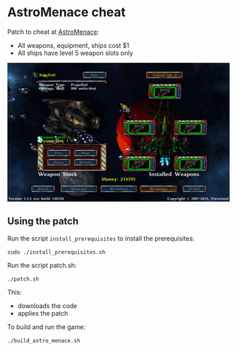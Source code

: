 # AstroMenace cheat

Patch to cheat at [AstroMenace](https://github.com/viewizard/astromenace):

 * All weapons, equipment, ships cost $1
 * All ships have level 5 weapon slots only

![Screenshot](astro_menace_cheated.png)


## Using the patch

Run the script `install_prerequisites` to install the prerequisites:

```
sudo ./install_prerequisites.sh
```

Run the script patch.sh:

```
./patch.sh
```

This:

 * downloads the code
 * applies the patch

To build and run the game:

```
./build_astro_menace.sh
```
